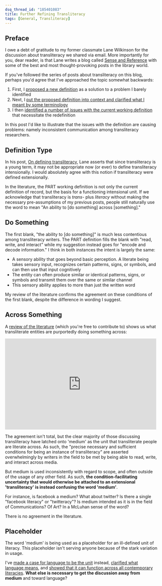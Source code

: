 ```yaml
---
dsq_thread_id: "185401083" 
title: Further Refining Transliteracy 
tags: [General, Transliteracy]
---
```


## Preface

I owe a debt of gratitude to my former classmate Lane Wilkinson for the discussion about transliteracy we shared via email. More importantly for you, dear reader, is that Lane writes a blog called [Sense and Reference](http://senseandref.blogspot.com/) with some of the best and most thought-provoking posts in the library world.

If you've followed the series of posts about transliteracy on this blog, perhaps you'd agree that I've approached the topic somewhat backwards:

  1. First, I [proposed a new definition](/2010/05/31/on-transliteracy/) as a solution to a problem I barely identified
  2. Next, I [put the proposed definition into context and clarified what I meant by some terminology](/2010/06/18/speaking-the-same-language/)
  3. I then [identified a number of issues with the current working definition](/2010/11/12/redefining-transliteracy/) that necessitate the redefinition

In this post I'd like to illustrate that the issues with the definition are causing problems: namely inconsistent communication among transliteracy researchers.

## Definition Type

In his post, [On defining transliteracy](http://senseandref.blogspot.com/2010/11/on-defining-transliteracy_17.html), Lane asserts that since transliteracy is a young term, it may not be appropriate now (or ever) to define transliteracy intensionally. I would absolutely agree with this notion if transliteracy were defined extensionally.

In the literature, the PART working definition is not only the current definition of record, but the basis for a functioning intensional unit. If we acknowledge that transliteracy is _trans-_ plus _literacy_ without making the necessary pre-assumptions of my previous posts, people still naturally use the word to mean "An ability to [do something] across [something]."

## Do Something

The first blank, "the ability to [do something]" is much less contentious among transliteracy writers. The PART definition fills the blank with "read, write, and interact" while my suggestion instead goes for "encode and decode information." I think in both instances the intent is largely the same:

  * A sensory ability that goes beyond basic perception. A literate being takes sensory input, recognizes certain patterns, signs, or symbols, and can then use that input cognitively
  * The entity can often produce similar or identical patterns, signs, or symbols and transmit them over the same or similar channel
  * This sensory ability applies to more than just the written word

My review of the literature confirms the agreement on these conditions of the first blank, despite the difference in wording I suggest.

## Across Something

A [review of the literature](https://spreadsheets.google.com/ccc?key=0AgO-tzjW6IxxdDVQT3Q4enJ3cXZXVVJ0Y2FFVldkZFE&hl=en) (which you're free to contribute to) shows us what transliterate entities are purportedly doing something across:

<iframe width="500" height="300" frameborder="0" src="https://spreadsheets.google.com/pub?key=0AgO-tzjW6IxxdDVQT3Q4enJ3cXZXVVJ0Y2FFVldkZFE&amp;hl=en&amp;single=true&amp;gid=0&amp;output=html&amp;widget=true"></iframe>

The agreement isn't total, but the clear majority of those discussing transliteracy have latched onto 'medium' as the unit that transliterate people are literate across. As such, the "precise necessary and sufficient conditions for being an instance of transliteracy" are asserted overwhelmingly by writers in the field to be met by being able to read, write, and interact across media.

But medium is used inconsistently with regard to scope, and often outside of the usage of any other field. As such, **the condition-facilitating uncertainty that would otherwise be attached to an extensional 'transliteracy' is instead confusing the word 'medium'**.

For instance, is facebook a medium? What about twitter? Is there a single "facebook literacy" or "twitteracy"? Is medium intended as it is in the field of Communications? Of Art? In a McLuhan sense of the word?

There is no agreement in the literature.

## Placeholder

The word 'medium' is being used as a placeholder for an ill-defined unit of literacy. This placeholder isn't serving anyone because of the stark variation in usage.

I've [made a case for language to be the unit](/2010/05/31/on-transliteracy/) instead, [clarified what language means](/2010/06/18/speaking-the-same-language/), and [showed that it can function across all contemporary literacies](/2010/11/12/redefining-transliteracy/). **What else is necessary to get the discussion away from medium** and toward language?
